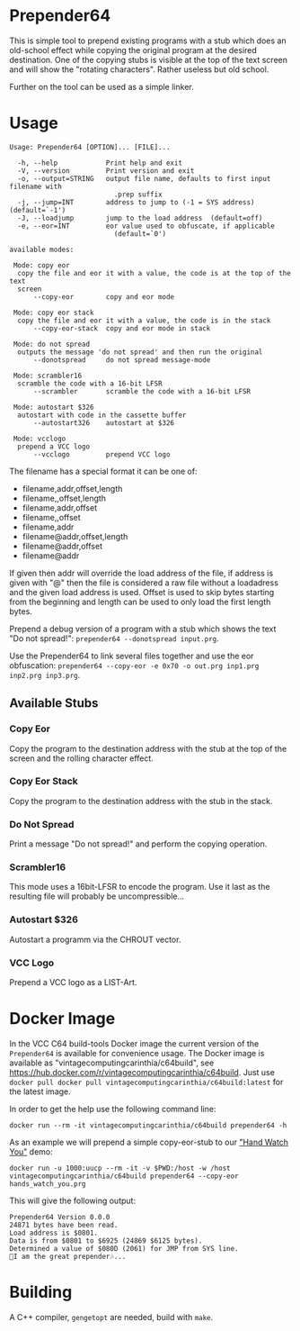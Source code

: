 # Prepender64 #

This is simple tool to prepend existing programs with a stub which
does an old-school effect while copying the original program at the
desired destination. One of the copying stubs is visible at the top of
the text screen and will show the "rotating characters". Rather
useless but old school.

Further on the tool can be used as a simple linker.

# Usage #

```
Usage: Prepender64 [OPTION]... [FILE]...

  -h, --help            Print help and exit
  -V, --version         Print version and exit
  -o, --output=STRING   output file name, defaults to first input filename with
                          .prep suffix
  -j, --jump=INT        address to jump to (-1 = SYS address)  (default=`-1')
  -J, --loadjump        jump to the load address  (default=off)
  -e, --eor=INT         eor value used to obfuscate, if applicable
                          (default=`0')

available modes:

 Mode: copy eor
  copy the file and eor it with a value, the code is at the top of the text
  screen
      --copy-eor        copy and eor mode

 Mode: copy eor stack
  copy the file and eor it with a value, the code is in the stack
      --copy-eor-stack  copy and eor mode in stack

 Mode: do not spread
  outputs the message 'do not spread' and then run the original
      --donotspread     do not spread message-mode

 Mode: scrambler16
  scramble the code with a 16-bit LFSR
      --scrambler       scramble the code with a 16-bit LFSR

 Mode: autostart $326
  autostart with code in the cassette buffer
      --autostart326    autostart at $326

 Mode: vcclogo
  prepend a VCC logo
      --vcclogo         prepend VCC logo
```

The filename has a special format it can be one of:

   * filename,addr,offset,length
   * filename,,offset,length
   * filename,addr,offset
   * filename,,offset
   * filename,addr
   * filename@addr,offset,length
   * filename@addr,offset
   * filename@addr

If given then addr will override the load address of the file, if
address is given with "@" then the file is considered a raw file
without a loadadress and the given load address is used. Offset is
used to skip bytes starting from the beginning and length can be used
to only load the first length bytes.

Prepend a debug version of a program with a stub which shows the text
"Do not spread!": `prepender64 --donotspread input.prg`.

Use the Prepender64 to link several files together and use the eor obfuscation: `prepender64 --copy-eor -e 0x70 -o out.prg inp1.prg inp2.prg inp3.prg`.

## Available Stubs ##

### Copy Eor ###

Copy the program to the destination address with the stub at the top
of the screen and the rolling character effect.

### Copy Eor Stack ###

Copy the program to the destination address with the stub in the
stack.

### Do Not Spread ###

Print a message "Do not spread!" and perform the copying operation.

### Scrambler16 ###

This mode uses a 16bit-LFSR to encode the program. Use it last as the
resulting file will probably be uncompressible...

### Autostart $326 ###

Autostart a programm via the CHROUT vector.

### VCC Logo ###

Prepend a VCC logo as a LIST-Art.

# Docker Image #

In the VCC C64 build-tools Docker image the current version of the
`Prepender64` is available for convenience usage. The Docker image is
available as "vintagecomputingcarinthia/c64build", see
https://hub.docker.com/r/vintagecomputingcarinthia/c64build. Just use
`docker pull docker pull vintagecomputingcarinthia/c64build:latest`
for the latest image.

In order to get the help use the following command line:

```
docker run --rm -it vintagecomputingcarinthia/c64build prepender64 -h
```

As an example we will prepend a simple copy-eor-stub to our ["Hand Watch You"](https://csdb.dk/release/?id=226332 "https://csdb.dk/release/?id=226332") demo:

```
docker run -u 1000:uucp --rm -it -v $PWD:/host -w /host vintagecomputingcarinthia/c64build prepender64 --copy-eor hands_watch_you.prg
```

This will give the following output:

	Prepender64 Version 0.0.0
	24871 bytes have been read.
	Load address is $0801.
	Data is from $0801 to $6925 (24869 $6125 bytes).
	Determined a value of $080D (2061) for JMP from SYS line.
	🎵I am the great prepender🎶...

# Building #

A C++ compiler, `gengetopt` are needed, build with `make`.
